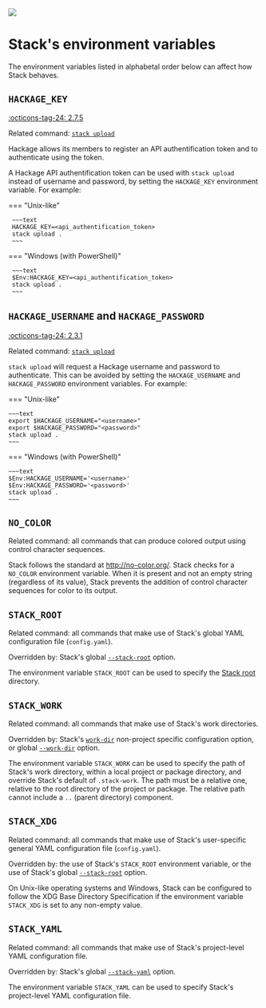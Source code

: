 <div class="hidden-warning"><a href="https://docs.haskellstack.org/"><img src="https://cdn.jsdelivr.net/gh/commercialhaskell/stack/doc/img/hidden-warning.svg"></a></div>

# Stack's environment variables

The environment variables listed in alphabetal order below can affect how Stack
behaves.

## `HACKAGE_KEY`

[:octicons-tag-24: 2.7.5](https://github.com/commercialhaskell/stack/releases/tag/v2.7.5)

Related command: [`stack upload`](upload_command.md)

Hackage allows its members to register an API authentification token and to
authenticate using the token.

A Hackage API authentification token can be used with `stack upload` instead of
username and password, by setting the `HACKAGE_KEY` environment variable. For
example:

=== "Unix-like"

     ~~~text
     HACKAGE_KEY=<api_authentification_token>
     stack upload .
     ~~~

=== "Windows (with PowerShell)"

     ~~~text
     $Env:HACKAGE_KEY=<api_authentification_token>
     stack upload .
     ~~~

## `HACKAGE_USERNAME` and `HACKAGE_PASSWORD`

[:octicons-tag-24: 2.3.1](https://github.com/commercialhaskell/stack/releases/tag/v2.3.1)

Related command: [`stack upload`](upload_command.md)

`stack upload` will request a Hackage username and password to authenticate.
This can be avoided by setting the `HACKAGE_USERNAME` and `HACKAGE_PASSWORD`
environment variables. For
example:

=== "Unix-like"

    ~~~text
    export $HACKAGE_USERNAME="<username>"
    export $HACKAGE_PASSWORD="<password>"
    stack upload .
    ~~~

=== "Windows (with PowerShell)"

    ~~~text
    $Env:HACKAGE_USERNAME='<username>'
    $Env:HACKAGE_PASSWORD='<password>'
    stack upload .
    ~~~

## `NO_COLOR`

Related command: all commands that can produce colored output using control character sequences.

Stack follows the standard at http://no-color.org/. Stack checks for a
`NO_COLOR` environment variable. When it is present and not an empty string
(regardless of its value), Stack prevents the addition of control character
sequences for color to its output.

## `STACK_ROOT`

Related command: all commands that make use of Stack's global YAML configuration
file (`config.yaml`).

Overridden by: Stack's global
[`--stack-root`](global_flags.md#-stack-root-option) option.

The environment variable `STACK_ROOT` can be used to specify the
[Stack root](stack_root.md) directory.

## `STACK_WORK`

Related command: all commands that make use of Stack's work directories.

Overridden by: Stack's [`work-dir`](yaml_configuration.md#work-dir) non-project
specific configuration option, or global
[`--work-dir`](global_flags.md#-work-dir-option) option.

The environment variable `STACK_WORK` can be used to specify the path of Stack's
work directory, within a local project or package directory, and override
Stack's default of `.stack-work`. The path must be a relative one, relative to
the root directory of the project or package. The relative path cannot include a
`..` (parent directory) component.

## `STACK_XDG`

Related command: all commands that make use of Stack's user-specific general
YAML configuration file (`config.yaml`).

Overridden by: the use of Stack's `STACK_ROOT` environment variable, or the use
of Stack's global
[`--stack-root`](global_flags.md#-stack-root-option) option.

On Unix-like operating systems and Windows, Stack can be configured to follow
the XDG Base Directory Specification if the environment variable `STACK_XDG` is
set to any non-empty value.

## `STACK_YAML`

Related command: all commands that make use of Stack's project-level YAML
configuration file.

Overridden by: Stack's global
[`--stack-yaml`](global_flags.md#-stack-yaml-option) option.

The environment variable `STACK_YAML` can be used to specify Stack's
project-level YAML configuration file.
